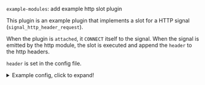 `example-modules`: add example http slot plugin

This plugin is an example plugin that implements a slot for a HTTP signal (`signal_http_header_request`).

When the plugin is `attached`, it `CONNECT` itself to the signal.
When the signal is emitted by the http module, the slot is executed and append the `header` to the http headers.

`header` is set in the config file.

<details>
  <summary>Example config, click to expand!</summary>

```
version:3.25

@include "scl.conf"

destination d_http {
  http(
    url("http://127.0.0.1:8888")
    method("PUT")
    user_agent("syslog-ng User Agent")
    http-test-slots(
      header("xxx:aaa") # this will be appended to the http headers
    )
    body("${ISODATE} ${MESSAGE}")
  );
};

source s_generator {
  example-msg-generator(num(1) template("test msg\n") );}
;
source s_net {
  network(port(5555));
};

log {
  source(s_generator);
  destination(d_http);
};
```
</details>
